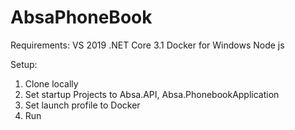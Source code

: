 # AbsaPhoneBook

Requirements:
VS 2019
.NET Core 3.1
Docker for Windows
Node js

Setup:
1. Clone locally
2. Set startup Projects to Absa.API, Absa.PhonebookApplication
3. Set launch profile to Docker
4. Run
